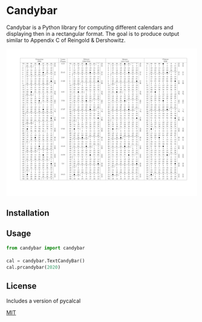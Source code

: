 # Candybar

Candybar is a Python library for computing different calendars and displaying then in a rectangular format. The goal is to produce output similar to Appendix C of Reingold & Dershowitz.

![candybar](output/cal_2020.png)

## Installation


## Usage

```python
from candybar import candybar

cal = candybar.TextCandyBar()
cal.prcandybar(2020)
```

## License
Includes a version of pycalcal

[MIT](https://choosealicense.com/licenses/mit/)
